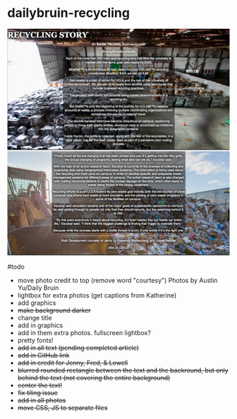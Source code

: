 dailybruin-recycling
====================

![sample photo 1](sample.png)
![sample photo 2](sample2.png)

#todo

* move photo credit to top (remove word "courtesy") Photos by Austin Yu/Daily Bruin
* lightbox for extra photos (get captions from Katherine)
* add graphics
* <del>make background darker</del>
* change title
* add in graphics
* add in them extra photos. fullscreen lightbox?
* pretty fonts!
* <del> add in all text (pending completed article) </del>
* <del> add in GitHub link </del>
* <del> add in credit for Jenny, Fred, & Lowell </del>
* <del> blurred rounded rectangle between the text and the backround, but only behind the text (not covering the entire background) </del>
* <del> center the text! </del>
* <del> fix tiling issue </del>
* <del> add in all photos </del>
* <del> move CSS, JS to separate files </del>
